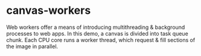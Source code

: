 # canvas-workers

Web workers offer a means of introducing multithreading & background processes to web apps. In this demo, a canvas is divided into task queue chunk. Each CPU core runs a worker thread, which request & fill sections of the image in parallel.
